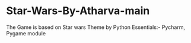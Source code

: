 # Star-Wars-By-Atharva-main
The Game is based on Star wars Theme by Python Essentials:- Pycharm, Pygame module

